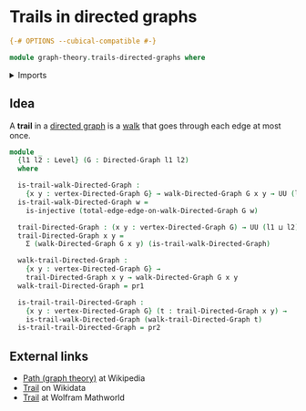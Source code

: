 # Trails in directed graphs

```agda
{-# OPTIONS --cubical-compatible #-}

module graph-theory.trails-directed-graphs where
```

<details><summary>Imports</summary>

```agda
open import foundation.dependent-pair-types
open import foundation.injective-maps
open import foundation.universe-levels

open import graph-theory.directed-graphs
open import graph-theory.walks-directed-graphs
```

</details>

## Idea

A **trail** in a [directed graph](graph-theory.directed-graphs.md) is a
[walk](graph-theory.walks-directed-graphs.md) that goes through each edge at
most once.

```agda
module _
  {l1 l2 : Level} (G : Directed-Graph l1 l2)
  where

  is-trail-walk-Directed-Graph :
    {x y : vertex-Directed-Graph G} → walk-Directed-Graph G x y → UU (l1 ⊔ l2)
  is-trail-walk-Directed-Graph w =
    is-injective (total-edge-edge-on-walk-Directed-Graph G w)

  trail-Directed-Graph : (x y : vertex-Directed-Graph G) → UU (l1 ⊔ l2)
  trail-Directed-Graph x y =
    Σ (walk-Directed-Graph G x y) (is-trail-walk-Directed-Graph)

  walk-trail-Directed-Graph :
    {x y : vertex-Directed-Graph G} →
    trail-Directed-Graph x y → walk-Directed-Graph G x y
  walk-trail-Directed-Graph = pr1

  is-trail-trail-Directed-Graph :
    {x y : vertex-Directed-Graph G} (t : trail-Directed-Graph x y) →
    is-trail-walk-Directed-Graph (walk-trail-Directed-Graph t)
  is-trail-trail-Directed-Graph = pr2
```

## External links

- [Path (graph theory)](<https://en.wikipedia.org/wiki/Path_(graph_theory)>) at
  Wikipedia
- [Trail](https://www.wikidata.org/entity/Q17455228) on Wikidata
- [Trail](https://mathworld.wolfram.com/Trail.html) at Wolfram Mathworld
